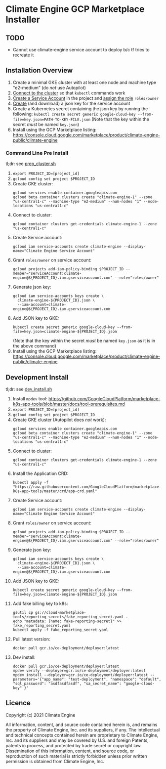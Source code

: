 # Climate Engine GCP Marketplace Installer

## TODO
  - Cannot use climate-engine service account to deploy b/c tf tries to recreate it


## Installation Overview

  1. Create a minimal GKE cluster with at least one node and machine type "e2-medium" (do *not* use Autopilot)
  2. [Connect to the cluster](https://cloud.google.com/kubernetes-engine/docs/how-to/cluster-access-for-kubectl#generate_kubeconfig_entry)
     so that `kubectl` commands work
  3. [Create a Service Account](https://cloud.google.com/iam/docs/creating-managing-service-accounts)
     in the project and [assign the role](https://cloud.google.com/iam/docs/granting-changing-revoking-access)
     `roles/owner`
  4. [Create](https://cloud.google.com/iam/docs/creating-managing-service-account-keys) (and download)
     a json key for the service account
  5. Create a Kubernetes secret containing the json key by running the following: 
     `kubectl create secret generic google-cloud-key --from-file=key.json=PATH-TO-KEY-FILE.json`
     (Note that the key within the secret *must* be named `key.json`)
  6. Install using the GCP Marketplace listing:
     https://console.cloud.google.com/marketplace/product/climate-engine-public/climate-engine

### Command Line Pre Install
tl;dr: see [prep_cluster.sh](scripts/prep_cluster.sh)

  1. `export PROJECT_ID=[project_id]`
  2. `gcloud config set project $PROJECT_ID`
  3. Create GKE cluster:
     ```shell
     gcloud services enable container.googleapis.com
     gcloud beta container clusters create "climate-engine-1" --zone "us-central1-c" --machine-type "e2-medium" --num-nodes "1" --node-locations "us-central1-c" 
     ```
  4. Connect to cluster:
     ```shell
     gcloud container clusters get-credentials climate-engine-1 --zone "us-central1-c"
     ```
  5. Create Service account:
     ```shell
     gcloud iam service-accounts create climate-engine --display-name="Climate Engine Service Account"
     ```
  6. Grant `roles/owner` on service account:
     ```shell
     gcloud projects add-iam-policy-binding $PROJECT_ID --member="serviceAccount:climate-engine@${PROJECT_ID}.iam.gserviceaccount.com" --role="roles/owner"
     ```  
  7. Generate json key:
     ```shell
     gcloud iam service-accounts keys create \
       climate-engine-${PROJECT_ID}.json \
       --iam-account=climate-engine@${PROJECT_ID}.iam.gserviceaccount.com
     ```
  8. Add JSON key to GKE:
     ```shell
     kubectl create secret generic google-cloud-key --from-file=key.json=climate-engine-${PROJECT_ID}.json
     ```  
     (Note that the key within the secret *must* be named `key.json` as it is in the above command)
  9. Install using the GCP Marketplace listing:
     https://console.cloud.google.com/marketplace/product/climate-engine-public/climate-engine


## Development Install
tl;dr: see [dev_install.sh](scripts/dev_install.sh)

  1. Install `mpdev` tool: https://github.com/GoogleCloudPlatform/marketplace-k8s-app-tools/blob/master/docs/tool-prerequisites.md
  2. `export PROJECT_ID=[project_id]`
  3. `gcloud config set project $PROJECT_ID`
  4. Create GKE cluster (Autopilot does *not* work):
     ```shell
     gcloud services enable container.googleapis.com
     gcloud beta container clusters create "climate-engine-1" --zone "us-central1-c" --machine-type "e2-medium" --num-nodes "1" --node-locations "us-central1-c" 
     ```
  5. Connect to cluster:
     ```shell
     gcloud container clusters get-credentials climate-engine-1 --zone "us-central1-c"
     ```
  6. Install the Application CRD:
     ```shell
     kubectl apply -f "https://raw.githubusercontent.com/GoogleCloudPlatform/marketplace-k8s-app-tools/master/crd/app-crd.yaml"
     ```
  7. Create Service account:
     ```shell
     gcloud iam service-accounts create climate-engine --display-name="Climate Engine Service Account"
     ```
  8. Grant `roles/owner` on service account:
     ```shell
     gcloud projects add-iam-policy-binding $PROJECT_ID --member="serviceAccount:climate-engine@${PROJECT_ID}.iam.gserviceaccount.com" --role="roles/owner"
     ```  
  9. Generate json key:
     ```shell
     gcloud iam service-accounts keys create \
       climate-engine-${PROJECT_ID}.json \
       --iam-account=climate-engine@${PROJECT_ID}.iam.gserviceaccount.com
     ```
  10. Add JSON key to GKE:
      ```shell
      kubectl create secret generic google-cloud-key --from-file=key.json=climate-engine-${PROJECT_ID}.json
      ```
  11. Add fake billing key to k8s:
      ```shell
      gsutil cp gs://cloud-marketplace-tools/reporting_secrets/fake_reporting_secret.yaml .
      echo "metadata: {name: fake-reporting-secret}" >> fake_reporting_secret.yaml
      kubectl apply -f fake_reporting_secret.yaml
      ```
  12. Pull latest version:
      ```shell
      docker pull gcr.io/ce-deployment/deployer:latest
      ```
  13. Dev install:
      ```shell
      docker pull gcr.io/ce-deployment/deployer:latest
      mpdev verify --deployer=gcr.io/ce-deployment/deployer:latest
      mpdev install --deployer=gcr.io/ce-deployment/deployer:latest --parameters='{"app_name": "test-deployment", "namespace": "default", "sql_password": "asdfasdfasdf", "sa_secret_name": "google-cloud-key" }'
      ```


## Licence
Copyright (c) 2021 Climate Engine

All information, content, and source code contained herein is, 
and remains the property of Climate Engine, Inc. and its suppliers,
if any. The intellectual and technical concepts contained herein 
are proprietary to Climate Engine, Inc. and its suppliers and may
be covered by U.S. and foreign Patents, patents in process, and 
protected by trade secret or copyright law. Dissemination of this 
information, content, and source code, or reproduction of such 
material is strictly forbidden unless prior written permission is 
obtained from Climate Engine, Inc.
